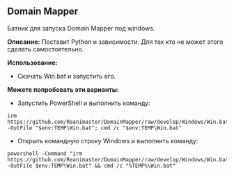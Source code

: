 ## Domain Mapper


Батник для запуска Domain Mapper под windows.


**Описание:** Поставит Python и зависимости. Для тех кто не может этого сделать самостоятельно.


**Использование:**
- Скачать Win.bat и запустить его.

**Можете попробовать эти варианты:**
- Запустить PowerShell и выполнить команду:
```
irm https://github.com/Reanimaster/DomainMapper/raw/develop/Windows/Win.bat -OutFile "$env:TEMP\Win.bat"; cmd /c "$env:TEMP\Win.bat"
```
- Открыть командную строку Windows и выполнить команду:
```
powershell -Command "irm https://github.com/Reanimaster/DomainMapper/raw/develop/Windows/Win.bat -OutFile $env:TEMP\Win.bat" && cmd /c "%TEMP%\Win.bat"
```
